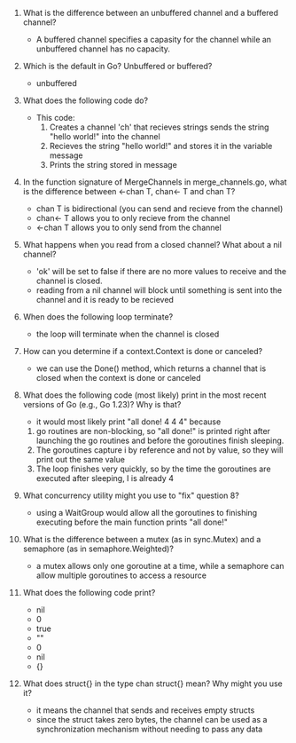 1. What is the difference between an unbuffered channel and a buffered channel?
    - A buffered channel specifies a capasity for the channel while an unbuffered channel has no capacity.

2. Which is the default in Go? Unbuffered or buffered?
    - unbuffered

3. What does the following code do?
    - This code:
        1) Creates a channel 'ch' that recieves strings sends the string "hello world!" into the channel
        2) Recieves the string "hello world!" and stores it in the variable message
        3) Prints the string stored in message

4. In the function signature of MergeChannels in merge_channels.go, what is the difference between <-chan T, chan<- T and chan T?
    - chan T is bidirectional (you can send and recieve from the channel)
    - chan<- T allows you to only recieve from the channel
    - <-chan T allows you to only send from the channel

5. What happens when you read from a closed channel? What about a nil channel?
    - 'ok' will be set to false if there are no more values to receive and the channel is closed.
    - reading from a nil channel will block until something is sent into the channel and it is ready to be recieved

6. When does the following loop terminate?
    - the loop will terminate when the channel is closed

7. How can you determine if a context.Context is done or canceled?
    - we can use the Done() method, which returns a channel that is closed when the context is done or canceled

8. What does the following code (most likely) print in the most recent versions of Go (e.g., Go 1.23)? Why is that?
    - it would most likely print "all done! 4 4 4" because
    1) go routines are non-blocking, so  "all done!" is printed right after launching the go routines and before the goroutines finish sleeping.
    2) The goroutines capture i by reference and not by value, so they will print out the same value
    3) The loop finishes very quickly, so by the time the goroutines are executed after sleeping, I is already 4

9. What concurrency utility might you use to "fix" question 8?
    - using a WaitGroup would allow all the goroutines to finishing executing before the main function prints "all done!"

10. What is the difference between a mutex (as in sync.Mutex) and a semaphore (as in semaphore.Weighted)?
    - a mutex allows only one goroutine at a time, while a semaphore can allow multiple goroutines to access a resource


11. What does the following code print?
    - nil
    - 0
    - true
    - ""
    - 0
    - nil
    - {}


12. What does struct{} in the type chan struct{} mean? Why might you use it?
    - it means the channel that sends and receives empty structs
    - since the struct takes zero bytes, the channel can be used as a synchronization mechanism without needing to pass any data

